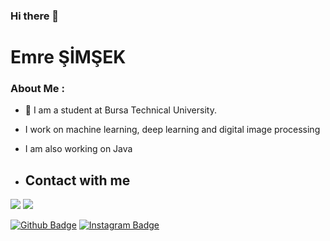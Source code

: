 ### Hi there 👋 

<h1>Emre ŞİMŞEK</h1>

### About Me :
 
  - :school: I am a student at Bursa Technical University.
  - I work on machine learning, deep learning and digital image processing
  - I am also working on Java

   
   - <h2>Contact with me</h2>
<a href = "mailto:emre0816s@gmail.com"><img src="https://img.shields.io/badge/-Gmail-%23333?style=for-the-badge&logo=gmail&logoColor=white" target="_blank"></a>
<a href="https://www.linkedin.com/in/emree-simsek/" target="_blank"><img src="https://img.shields.io/badge/-LinkedIn-%230077B5?style=for-the-badge&logo=linkedin&logoColor=white" target="_blank"></a>


[![Github Badge](https://img.shields.io/badge/-Github-000?style=quare&labelColor=000&logo=Github&logoColor=white&link=link)](https://github.com/EmreSimseek) 
[![Instagram Badge](https://img.shields.io/badge/-Instagram-C13584?style=flat-quare&labelColor=C13584&logo=instagram&logoColor=white&link=link)](https://www.instagram.com/emre.simsek08/) 

